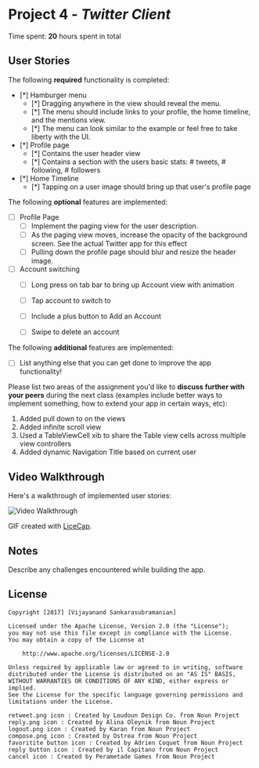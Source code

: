 # Project 4 - *Twitter Client*

Time spent: **20** hours spent in total

## User Stories

The following **required** functionality is completed:

- [*] Hamburger menu
   - [*] Dragging anywhere in the view should reveal the menu.
   - [*] The menu should include links to your profile, the home timeline, and the mentions view.
   - [*] The menu can look similar to the example or feel free to take liberty with the UI.
- [*] Profile page
   - [*] Contains the user header view
   - [*] Contains a section with the users basic stats: # tweets, # following, # followers
- [*] Home Timeline
   - [*] Tapping on a user image should bring up that user's profile page

The following **optional** features are implemented:

- [ ] Profile Page
   - [ ] Implement the paging view for the user description.
   - [ ] As the paging view moves, increase the opacity of the background screen. See the actual Twitter app for this effect
   - [ ] Pulling down the profile page should blur and resize the header image.
- [ ] Account switching
   - [ ] Long press on tab bar to bring up Account view with animation
   - [ ] Tap account to switch to
   - [ ] Include a plus button to Add an Account
   - [ ] Swipe to delete an account


The following **additional** features are implemented:

- [ ] List anything else that you can get done to improve the app functionality!

Please list two areas of the assignment you'd like to **discuss further with your peers** during the next class (examples include better ways to implement something, how to extend your app in certain ways, etc):

  1. Added pull down to on the views
  2. Added infinite scroll view
  3. Used a TableViewCell xib to share the Table view cells across multiple view controllers
  4. Added dynamic Navigation Title based on current user


## Video Walkthrough

Here's a walkthrough of implemented user stories:

<img src='https://i.imgur.com/FbvWpFb.gifv' title='Video Walkthrough' width='' alt='Video Walkthrough' />

GIF created with [LiceCap](http://www.cockos.com/licecap/).

## Notes

Describe any challenges encountered while building the app.

## License

    Copyright [2017] [Vijayanand Sankarasubramanian]

    Licensed under the Apache License, Version 2.0 (the "License");
    you may not use this file except in compliance with the License.
    You may obtain a copy of the License at

        http://www.apache.org/licenses/LICENSE-2.0

    Unless required by applicable law or agreed to in writing, software
    distributed under the License is distributed on an "AS IS" BASIS,
    WITHOUT WARRANTIES OR CONDITIONS OF ANY KIND, either express or implied.
    See the License for the specific language governing permissions and
    limitations under the License.

    retweet.png icon : Created by Loudoun Design Co. from Noun Project
    reply.png icon : Created by Alina Oleynik from Noun Project
    logout.png icon : Created by Karan from Noun Project
    compose.png icon : Created by Ostrea from Noun Project
    favoritite button icon : Created by Adrien Coquet from Noun Project
    reply button icon : Created by il Capitano from Noun Project
    cancel icon : Created by Perametade Games from Noun Project


